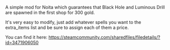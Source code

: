 A simple mod for Noita which guarantees that Black Hole and Luminous Drill are spawned in the first shop for 300 gold.

It's very easy to modify, just add whatever spells you want to the extra_items list and be sure to assign each of them a price.

You can find it here:
https://steamcommunity.com/sharedfiles/filedetails/?id=3471906050
